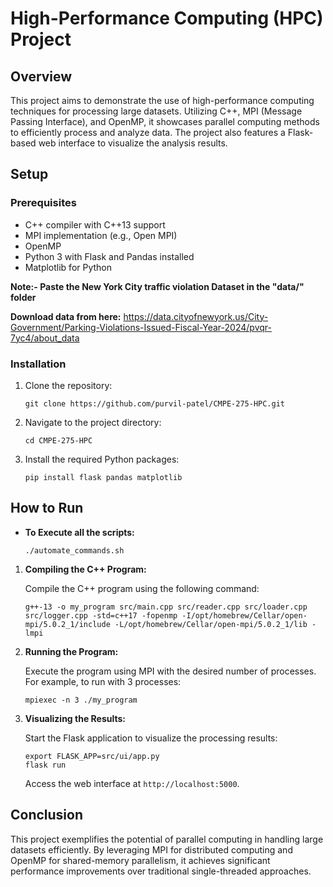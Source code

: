 # High-Performance Computing (HPC) Project

## Overview

This project aims to demonstrate the use of high-performance computing techniques for processing large datasets. Utilizing C++, MPI (Message Passing Interface), and OpenMP, it showcases parallel computing methods to efficiently process and analyze data. The project also features a Flask-based web interface to visualize the analysis results.

## Setup

### Prerequisites

- C++ compiler with C++13 support
- MPI implementation (e.g., Open MPI)
- OpenMP
- Python 3 with Flask and Pandas installed
- Matplotlib for Python

**Note:- Paste the New York City traffic violation Dataset in the "data/" folder**

**Download data from here:** https://data.cityofnewyork.us/City-Government/Parking-Violations-Issued-Fiscal-Year-2024/pvqr-7yc4/about_data

### Installation

1. Clone the repository:

   ```
   git clone https://github.com/purvil-patel/CMPE-275-HPC.git
   ```

2. Navigate to the project directory:

   ```
   cd CMPE-275-HPC
   ```

3. Install the required Python packages:

   ```
   pip install flask pandas matplotlib
   ```

## How to Run

* **To Execute all the scripts:**
  ```
  ./automate_commands.sh
  ```

1. **Compiling the C++ Program:**

   Compile the C++ program using the following command:

   ```
   g++-13 -o my_program src/main.cpp src/reader.cpp src/loader.cpp src/logger.cpp -std=c++17 -fopenmp -I/opt/homebrew/Cellar/open-mpi/5.0.2_1/include -L/opt/homebrew/Cellar/open-mpi/5.0.2_1/lib -lmpi
   ```

2. **Running the Program:**

   Execute the program using MPI with the desired number of processes. For example, to run with 3 processes:

   ```
   mpiexec -n 3 ./my_program
   ```

3. **Visualizing the Results:**

   Start the Flask application to visualize the processing results:

   ```
   export FLASK_APP=src/ui/app.py
   flask run
   ```

   Access the web interface at `http://localhost:5000`.

## Conclusion

This project exemplifies the potential of parallel computing in handling large datasets efficiently. By leveraging MPI for distributed computing and OpenMP for shared-memory parallelism, it achieves significant performance improvements over traditional single-threaded approaches.

